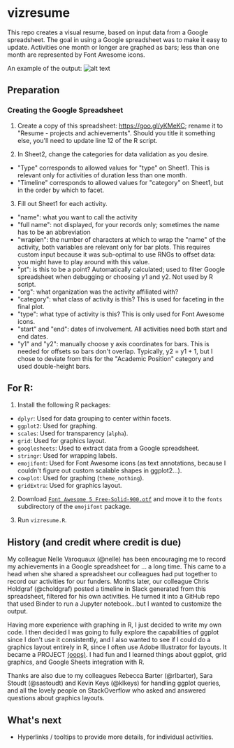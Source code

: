 # vizresume

This repo creates a visual resume, based on input data from a 
Google spreadsheet. The goal in using a Google spreadsheet was to make it easy 
to update. Activities one month or longer are graphed as bars; less than one 
month are represented by Font Awesome icons.

An example of the output:
![alt text](https://diyadas.github.io/files/resume-diya-das.png)

## Preparation
### Creating the Google Spreadsheet
1. Create a copy of this spreadsheet: https://goo.gl/yKMeKC; rename it to 
"Resume - projects and achievements". Should you title it something else, you'll
need to update line 12 of the R script.

2. In Sheet2, change the categories for data validation as you desire. 
 - "Type" corresponds to allowed values for "type" on Sheet1. This is relevant only for activities of duration less than one month.
 - "Timeline" corresponds to allowed values for "category" on Sheet1, but in the order by which to facet.

3. Fill out Sheet1 for each activity.
 - "name": what you want to call the activity
 - "full name": not displayed, for your records only; sometimes the name has to be an abbreviation
  - "wraplen": the number of characters at which to wrap the "name" of the activity, both variables are relevant only for bar plots. This requires custom input because it was sub-optimal to use RNGs to offset data: you might have to play around with this value.
 - "pt": is this to be a point? Automatically calculated; used to filter Google spreadsheet when debugging or choosing y1 and y2. Not used by R script.
 - "org": what organization was the activity affiliated with?
 - "category": what class of activity is this? This is used for faceting in the final plot.
 - "type": what type of activity is this? This is only used for Font Awesome icons.
 - "start" and "end": dates of involvement. All activities need both start and end dates.
 - "y1" and "y2": manually choose y axis coordinates for bars. This is needed for offsets so bars don't overlap. Typically, y2 = y1 + 1, but I chose to deviate from this for the "Academic Position" category and used double-height bars.

## For R:
1. Install the following R packages:
- `dplyr`: Used for data grouping to center within facets.
- `ggplot2`: Used for graphing.
- `scales`: Used for transparency (`alpha`).
- `grid`: Used for graphics layout.
- `googlesheets`: Used to extract data from a Google spreadsheet.
- `stringr`: Used for wrapping labels.
- `emojifont`: Used for Font Awesome icons (as text annotations, because I couldn't figure out custom scalable shapes in ggplot2...).
- `cowplot`: Used for graphing (`theme_nothing`).
- `gridExtra`: Used for graphics layout.

2. Download [`Font Awesome 5 Free-Solid-900.otf`](https://fontawesome.com/how-to-use/on-the-desktop/setup/getting-started) and move it to the `fonts` subdirectory of the `emojifont` package.

3. Run `vizresume.R`.

## History (and credit where credit is due)
My colleague Nelle Varoquaux (@nelle) has been encouraging me to record my 
achievements in a Google spreadsheet for ... a long time. This came to a head 
when she shared a spreadsheet our colleagues had put together to record our 
activities for our funders. Months later, our colleague Chris Holdgraf 
(@choldgraf) posted a timeline in Slack generated from this spreadsheet, 
filtered for his own activities. He turned it into a GitHub repo that used 
Binder to run a Jupyter notebook...but I wanted to customize the output. 

Having more experience with graphing in R, I just decided to write my own code. 
I then decided I was going to fully explore the capabilities of ggplot since I 
don't use it consistently, and I also wanted to see if I could do a graphics 
layout entirely in R, since I often use Adobe Illustrator for layouts. It became
a PROJECT [(oops)](https://github.com/diyadas/say-no-to-projects). I had fun and
I learned things about ggplot, grid graphics, and Google Sheets integration with
R. 

Thanks are also due to my colleagues Rebecca Barter (@rlbarter), Sara Stoudt 
(@sastoudt) and Kevin Keys (@klkeys) for handling ggplot queries, and all the 
lovely people on StackOverflow who asked and answered questions about graphics 
layouts.

## What's next
- Hyperlinks / tooltips to provide more details, for individual activities.